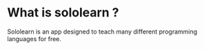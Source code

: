 # What is sololearn ?
Sololearn is an app designed to teach many different programming languages for free.
